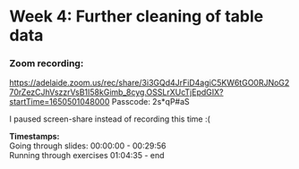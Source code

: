 # Week 4: Further cleaning of table data


### Zoom recording:
https://adelaide.zoom.us/rec/share/3i3GQd4JrFiD4agiC5KW6tGO0RJNoG270rZezCJhVszzrVsB1I58kGimb_8cyg.OSSLrXUcTjEpdGIX?startTime=1650501048000
Passcode: 2s*qP#aS

I paused screen-share instead of recording this time :(

**Timestamps:** \
Going through slides: 00:00:00 - 00:29:56 \
Running through exercises 01:04:35 - end 
